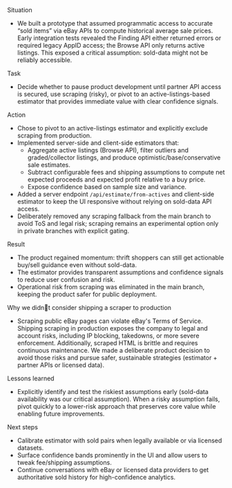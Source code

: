 Situation
- We built a prototype that assumed programmatic access to accurate “sold items” via eBay APIs to compute historical average sale prices. Early integration tests revealed the Finding API either returned errors or required legacy AppID access; the Browse API only returns active listings. This exposed a critical assumption: sold-data might not be reliably accessible.

Task
- Decide whether to pause product development until partner API access is secured, use scraping (risky), or pivot to an active-listings-based estimator that provides immediate value with clear confidence signals.

Action
- Chose to pivot to an active-listings estimator and explicitly exclude scraping from production.
- Implemented server-side and client-side estimators that:
  - Aggregate active listings (Browse API), filter outliers and graded/collector listings, and produce optimistic/base/conservative sale estimates.
  - Subtract configurable fees and shipping assumptions to compute net expected proceeds and expected profit relative to a buy price.
  - Expose confidence based on sample size and variance.
- Added a server endpoint `/api/estimate/from-actives` and client-side estimator to keep the UI responsive without relying on sold-data API access.
- Deliberately removed any scraping fallback from the main branch to avoid ToS and legal risk; scraping remains an experimental option only in private branches with explicit gating.

Result
- The product regained momentum: thrift shoppers can still get actionable buy/sell guidance even without sold-data.
- The estimator provides transparent assumptions and confidence signals to reduce user confusion and risk.
- Operational risk from scraping was eliminated in the main branch, keeping the product safer for public deployment.

Why we didnt consider shipping a scraper to production
- Scraping public eBay pages can violate eBay's Terms of Service. Shipping scraping in production exposes the company to legal and account risks, including IP blocking, takedowns, or more severe enforcement. Additionally, scraped HTML is brittle and requires continuous maintenance. We made a deliberate product decision to avoid those risks and pursue safer, sustainable strategies (estimator + partner APIs or licensed data).

Lessons learned
- Explicitly identify and test the riskiest assumptions early (sold-data availability was our critical assumption). When a risky assumption fails, pivot quickly to a lower-risk approach that preserves core value while enabling future improvements.

Next steps
- Calibrate estimator with sold pairs when legally available or via licensed datasets.
- Surface confidence bands prominently in the UI and allow users to tweak fee/shipping assumptions.
- Continue conversations with eBay or licensed data providers to get authoritative sold history for high-confidence analytics.
